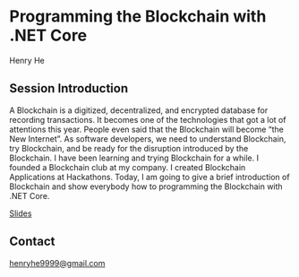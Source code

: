 # Programming the Blockchain with .NET Core

Henry He


## Session Introduction
A Blockchain is a digitized, decentralized, and encrypted database for recording transactions. It becomes one of the technologies that got a lot of attentions this year. People even said that the Blockchain will become “the New Internet”. As software developers, we need to understand Blockchain, try Blockchain, and be ready for the disruption introduced by the Blockchain. I have been learning and trying Blockchain for a while. I founded a Blockchain club at my company. I created Blockchain Applications at Hackathons. Today, I am going to give a brief introduction of Blockchain and show everybody how to programming the Blockchain with .NET Core.

[Slides](Programming-the-Blockchain-with-.NET-Core.pptx)

## Contact
henryhe9999@gmail.com

